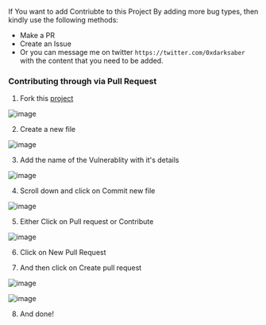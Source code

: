 If You want to add Contriubte to this Project By adding more bug types, then kindly use the following methods:

* Make a PR
* Create an Issue
* Or you can message me on twitter `https://twitter.com/0xdarksaber` with the content that you need to be added.


### Contributing through via Pull Request
1. Fork this [project](https://github.com/rahul0x00/BugBountyClass)

![image](https://user-images.githubusercontent.com/104289350/190866771-e07e8b45-26ef-473f-b14d-a7aade9eec85.png) 


2. Create a new file 

![image](https://user-images.githubusercontent.com/104289350/190866964-541d437d-85d2-4984-9fbe-c055c2c13928.png)


3. Add the name of the Vulnerablity with it's details

![image](https://user-images.githubusercontent.com/104289350/190867059-ad2b1194-1877-46aa-8a08-66837a1d4158.png)


4. Scroll down and click on Commit new file

![image](https://user-images.githubusercontent.com/104289350/190867089-60d69b04-f2d0-41cd-a1d3-71e184ff1ff1.png)


5. Either Click on Pull request or Contribute

![image](https://user-images.githubusercontent.com/104289350/190867194-9be1a9bd-4fe5-456c-8435-d8223c6e764a.png)


6. Click on New Pull Request


7. And then click on Create pull request


![image](https://user-images.githubusercontent.com/104289350/190867286-735781c2-e1b2-4868-b909-d0b74f30c0af.png)


![image](https://user-images.githubusercontent.com/104289350/190867323-9ae06ada-b47c-4341-bdad-4a98baf74cfe.png)

8. And done!
